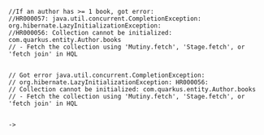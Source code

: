     //If an author has >= 1 book, got error:
    //HR000057: java.util.concurrent.CompletionException: org.hibernate.LazyInitializationException:
    //HR000056: Collection cannot be initialized: com.quarkus.entity.Author.books
    // - Fetch the collection using 'Mutiny.fetch', 'Stage.fetch', or 'fetch join' in HQL


    // Got error java.util.concurrent.CompletionException:
    // org.hibernate.LazyInitializationException: HR000056:
    // Collection cannot be initialized: com.quarkus.entity.Author.books
    // - Fetch the collection using 'Mutiny.fetch', 'Stage.fetch', or 'fetch join' in HQL
    
    
    -> 
